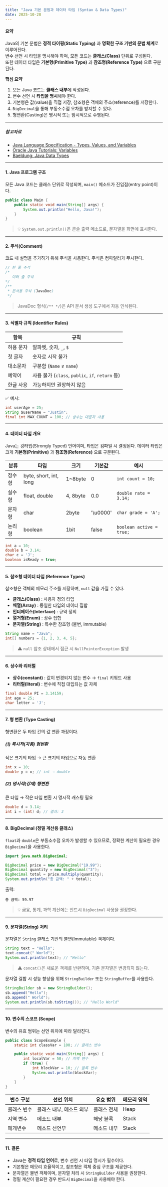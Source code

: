 ```yaml
---
title: "Java 기본 문법과 데이터 타입 (Syntax & Data Types)"
date: 2025-10-28
---
```


#### 요약

Java의 기본 문법은 **정적 타이핑(Static Typing)** 과 **명확한 구조 기반의 문법 체계**로 이루어진다.  
변수 선언 시 타입을 명시해야 하며, 모든 코드는 **클래스(Class)** 단위로 구성된다.  
또한 데이터 타입은 **기본형(Primitive Type)** 과 **참조형(Reference Type)** 으로 구분된다.  

**핵심 요약**
1. 모든 Java 코드는 **클래스 내부**에 작성된다.  
2. 변수 선언 시 **타입을 명시**해야 한다.  
3. 기본형은 값(value)을 직접 저장, 참조형은 객체의 주소(reference)를 저장한다.  
4. `BigDecimal`을 통해 부동소수점 오차를 방지할 수 있다.  
5. 형변환(Casting)은 명시적 또는 암시적으로 수행된다.  

---

##### 참고자료
- [Java Language Specification - Types, Values, and Variables](https://docs.oracle.com/javase/specs/)
- [Oracle Java Tutorials: Variables](https://docs.oracle.com/javase/tutorial/java/nutsandbolts/variables.html)
- [Baeldung: Java Data Types](https://www.baeldung.com/java-data-types)

---

#### 1. Java 프로그램 구조

모든 Java 코드는 클래스 단위로 작성되며, `main()` 메소드가 진입점(entry point)이다.

```java
public class Main {
    public static void main(String[] args) {
        System.out.println("Hello, Java!");
    }
}
```

> 💡 `System.out.println()`은 콘솔 출력 메소드로, 문자열을 화면에 표시한다.

---

#### 2. 주석(Comment)

코드 내 설명을 추가하기 위해 주석을 사용한다.
주석은 컴파일러가 무시한다.

```java
// 한 줄 주석
/*
   여러 줄 주석
*/
/**
 * 문서용 주석 (JavaDoc)
 */
```

> JavaDoc 형식(`/** */`)은 API 문서 생성 도구에서 자동 인식된다.

---

#### 3. 식별자 규칙 (Identifier Rules)

| 항목    | 규칙                                          |
| ----- | ------------------------------------------- |
| 허용 문자 | 알파벳, 숫자, `_`, `$`                           |
| 첫 글자  | 숫자로 시작 불가                                   |
| 대소문자  | 구분함 (`Name` ≠ `name`)                       |
| 예약어   | 사용 불가 (`class`, `public`, `if`, `return` 등) |
| 한글 사용 | 가능하지만 권장하지 않음                               |

✅ 예시:

```java
int userAge = 25;
String $userName = "Justin";
final int MAX_COUNT = 100; // 상수는 대문자 사용
```

---

#### 4. 데이터 타입 개요

Java는 강타입(Strongly Typed) 언어이며, 타입은 컴파일 시 결정된다.
데이터 타입은 크게 **기본형(Primitive)** 과 **참조형(Reference)** 으로 구분된다.

| 분류  | 타입                     | 크기       | 기본값      | 예시                       |
| --- | ---------------------- | -------- | -------- | ------------------------ |
| 정수형 | byte, short, int, long | 1~8byte  | 0        | `int count = 10;`        |
| 실수형 | float, double          | 4, 8byte | 0.0      | `double rate = 3.14;`    |
| 문자형 | char                   | 2byte    | '\u0000' | `char grade = 'A';`      |
| 논리형 | boolean                | 1bit     | false    | `boolean active = true;` |

```java
int a = 10;
double b = 3.14;
char c = 'J';
boolean isReady = true;
```

---

#### 5. 참조형 데이터 타입 (Reference Types)

참조형은 객체의 메모리 주소를 저장하며, `null` 값을 가질 수 있다.

* **클래스(Class)** : 사용자 정의 타입
* **배열(Array)** : 동일한 타입의 데이터 집합
* **인터페이스(Interface)** : 규약 정의
* **열거형(Enum)** : 상수 집합
* **문자열(String)** : 특수한 참조형 (불변, immutable)

```java
String name = "Java";
int[] numbers = {1, 2, 3, 4, 5};
```

> ⚠️ `null` 참조 상태에서 접근 시 `NullPointerException` 발생

---

#### 6. 상수와 리터럴

* **상수(constant)** : 값이 변경되지 않는 변수 → `final` 키워드 사용
* **리터럴(literal)** : 변수에 직접 대입되는 값 자체

```java
final double PI = 3.14159;
int age = 25;
char letter = 'J';
```

---

#### 7. 형 변환 (Type Casting)

형변환은 두 타입 간의 값 변환 과정이다.

##### (1) 묵시적(자동) 형변환

작은 크기의 타입 → 큰 크기의 타입으로 자동 변환

```java
int x = 10;
double y = x; // int → double
```

##### (2) 명시적(강제) 형변환

큰 타입 → 작은 타입 변환 시 명시적 캐스팅 필요

```java
double d = 3.14;
int i = (int) d; // 결과: 3
```

---

#### 8. BigDecimal (정밀 계산용 클래스)

`float`과 `double`은 부동소수점 오차가 발생할 수 있으므로,
정확한 계산이 필요한 경우 `BigDecimal`을 사용한다.

```java
import java.math.BigDecimal;

BigDecimal price = new BigDecimal("19.99");
BigDecimal quantity = new BigDecimal("3");
BigDecimal total = price.multiply(quantity);
System.out.println("총 금액: " + total);
```

출력:

```
총 금액: 59.97
```

> 💡 금융, 통계, 과학 계산에는 반드시 `BigDecimal` 사용을 권장한다.

---

#### 9. 문자열(String) 처리

문자열은 `String` 클래스 기반의 불변(Immutable) 객체이다.

```java
String text = "Hello";
text.concat(" World");
System.out.println(text); // "Hello"
```

> ⚠️ `concat()`은 새로운 객체를 반환하며, 기존 문자열은 변경되지 않는다.

문자열 결합 시 성능 향상을 위해 `StringBuilder` 또는 `StringBuffer`를 사용한다.

```java
StringBuilder sb = new StringBuilder();
sb.append("Hello");
sb.append(" World");
System.out.println(sb.toString()); // "Hello World"
```

---

#### 10. 변수의 스코프 (Scope)

변수의 유효 범위는 선언 위치에 따라 달라진다.

```java
public class ScopeExample {
    static int classVar = 100; // 클래스 변수

    public static void main(String[] args) {
        int localVar = 50; // 지역 변수
        if (true) {
            int blockVar = 10; // 블록 변수
            System.out.println(blockVar);
        }
    }
}
```

| 변수 구분  | 선언 위치          | 유효 범위  | 메모리 영역 |
| ------ | -------------- | ------ | ------ |
| 클래스 변수 | 클래스 내부, 메소드 외부 | 클래스 전체 | Heap   |
| 지역 변수  | 메소드 내부         | 해당 블록  | Stack  |
| 매개변수   | 메소드 선언부        | 메소드 내부 | Stack  |

---

#### 11. 결론

* Java는 **정적 타입 언어**로, 변수 선언 시 타입 명시가 필수이다.
* 기본형은 메모리 효율적이고, 참조형은 객체 중심 구조를 제공한다.
* 문자열은 불변 객체이며, 문자열 처리 시 `StringBuilder` 사용을 권장한다.
* 정밀 계산이 필요한 경우 반드시 `BigDecimal`을 사용해야 한다.

